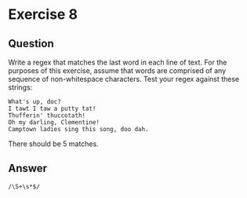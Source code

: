# Exercise 8

## Question

Write a regex that matches the last word in each line of text. For the purposes of this exercise, assume that words are comprised of any sequence of non-whitespace characters. Test your regex against these strings:

```
What's up, doc?
I tawt I taw a putty tat!
Thufferin' thuccotath!
Oh my darling, Clementine!
Camptown ladies sing this song, doo dah.
```

There should be 5 matches.

## Answer

```
/\S+\s*$/
```
